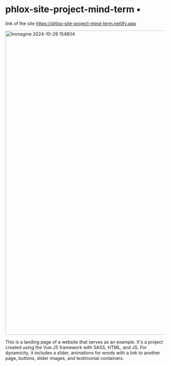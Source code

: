 # phlox-site-project-mind-term • 
link of the site <https://phlox-site-project-mind-term.netlify.app> 

<img width="956" alt="Immagine 2024-10-29 154804" src="https://github.com/user-attachments/assets/36af5d2b-2363-436b-a566-a05bf5311413">

This is a landing page of a website that serves as an example. It's a project created using the Vue.JS framework with SASS, HTML, and JS. For dynamicity, it includes a slider, animations for words with a link to another page, buttons, slider images, and testimonial containers.
